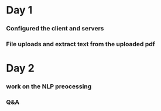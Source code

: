 # Day 1

### Configured the client and servers
### File uploads and extract text from the uploaded pdf

# Day 2

### work on the NLP preocessing 
### Q&A 

